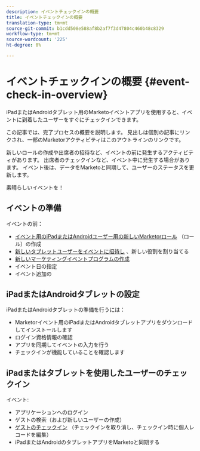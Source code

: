 ```yaml
---
description: イベントチェックインの概要
title: イベントチェックインの概要
translation-type: tm+mt
source-git-commit: b1cdd508e588af8b2af7f3d47804c460b48c8329
workflow-type: tm+mt
source-wordcount: '225'
ht-degree: 0%

---
```



# イベントチェックインの概要 {#event-check-in-overview}

iPadまたはAndroidタブレット用のMarketoイベントアプリを使用すると、イベントに到着したユーザーをすぐにチェックインできます。

この記事では、完了プロセスの概要を説明します。 見出しは個別の記事にリンクされ、一部のMarketorアクティビティはこのアウトラインのリンクです。

新しいロールの作成や出席者の招待など、イベントの前に発生するアクティビティがあります。 出席者のチェックインなど、イベント中に発生する場合があります。 イベント後は、データをMarketoと同期して、ユーザーのステータスを更新します。

素晴らしいイベントを！

## イベントの準備

イベントの前：

* [イベント用のiPadまたはAndroidユーザー用の新しいMarketorロール](/help/marketo/product-docs/core-marketo-concepts/mobile-apps/event-check-in/grant-users-access-to-the-check-in-app.md) （ロール）の作成
* [新しいタブレットユーザーをイベントに招待し](/help/marketo/product-docs/core-marketo-concepts/mobile-apps/event-check-in/grant-users-access-to-the-check-in-app.md) 、新しい役割を割り当てる
* [新しいマーケティングイベントプログラムの作成](/help/marketo/product-docs/demand-generation/events/understanding-events/create-a-new-event-program.md)
* イベント日の指定
* イベント追加の

## iPadまたはAndroidタブレットの設定

iPadまたはAndroidタブレットの準備を行うには：

* Marketorイベント用のiPadまたはAndroidタブレットアプリをダウンロードしてインストールします
* ログイン資格情報の確認
* アプリを同期してイベントの入力を行う
* チェックインが機能していることを確認します

## iPadまたはタブレットを使用したユーザーのチェックイン

イベント:

* アプリケーションへのログイン
* ゲストの検索（および新しいユーザーの作成）
* [ゲストのチェックイン](/help/marketo/product-docs/core-marketo-concepts/mobile-apps/event-check-in/check-people-into-your-event-from-your-tablet.md) （チェックインを取り消し、チェックイン時に個人レコードを編集）
* iPadまたはAndroidのタブレットアプリをMarketoと同期する
